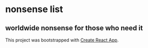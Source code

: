 # nonsense list

## worldwide nonsense for those who need it

This project was bootstrapped with [Create React App](https://github.com/facebook/create-react-app).
